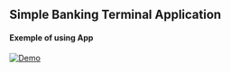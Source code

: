 
## **Simple Banking Terminal Application**

#### Exemple of using App
[![Demo](https://img.youtube.com/vi/Qrj_WgQ7N9I/hqdefault.jpg)](https://www.youtube.com/watch?v=Qrj_WgQ7N9I)

